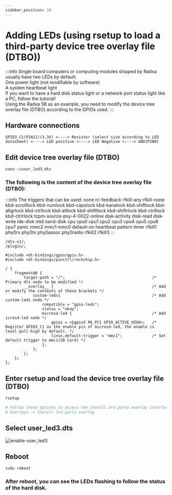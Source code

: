 ```yaml
---
sidebar_position: 10
---
```


# Adding LEDs (using rsetup to load a third-party device tree overlay file (DTBO))

:::info
Single board computers or computing modules shipped by Radxa usually have two LEDs by default:  
One power light (not modifiable by software)  
A system heartbeat light  
If you want to have a hard disk status light or a network port status light like a PC, follow the tutorial!  
Using the Radxa 5B as an example, you need to modify the device tree overlay file (DTBO) according to the GPIOs used.
:::

## Hardware connections

```
GPIO3_C1(PIN11)(3.3V) <----> Resistor (select size according to LED datasheet) <----> LED positive <----> LED Negative <----> GND(PIN9)
```

## Edit device tree overlay file (DTBO)

```bash
nano ~/user_led3.dts
```

### The following is the content of the device tree overlay file (DTBO):

:::info
The triggers that can be used: none rc-feedback rfkill-any rfkill-none kbd-scrolllock kbd-numlock kbd-capslock kbd-kanalock kbd-shiftlock kbd-altgrlock kbd-ctrllock kbd-altlock kbd-shiftllock kbd-shiftrlock kbd-ctrlllock kbd-ctrlrlock tcpm-source-psy-4-0022-online disk-activity disk-read disk-write ide-disk mtd nand-disk cpu cpu0 cpu1 cpu2 cpu3 cpu4 cpu5 cpu6 cpu7 panic mmc2 mmc1 mmc0 default-on heartbeat pattern timer rfkill1 phy0rx phy0tx phy0assoc phy0radio rfkill2 rfkill3
:::

```
/dts-v1/;
/plugin/;

#include <dt-bindings/gpio/gpio.h>
#include <dt-bindings/pinctrl/rockchip.h>

/ {
    fragment@0 {
        target-path = "/";                                      /* Primary dts node to be modified */
        __overlay__ {                                           /* Add or modify the contents of these brackets */
            custom-leds{                                        /* Add custom-leds node */
                compatible = "gpio-leds";
                status = "okay";
                microsd-led {                                   /* Add icrosd-led node */
                    gpios = <&gpio3 RK_PC1 GPIO_ACTIVE_HIGH>;   /* Register GPIO3_C1 as the enable pin of microsd-led, the enable is level-pull-high by default. */
                    linux,default-trigger = "mmc1";             /* Set default trigger to mmc1(SD Card) */
                };
            };
        };
    };
};
```

## Enter rsetup and load the device tree overlay file (DTBO)

```bash
rsetup

# Follow these options to access the Install 3rd party overlay interface
# Overlays -> Install 3rd party overlay
```

## Select user_led3.dts

![enable-user_led3](/img/general-tutorial/enable-user-led3.webp)

## Reboot

```bash
sudo reboot
```

### After reboot, you can see the LEDs flashing to follow the status of the hard disk.
